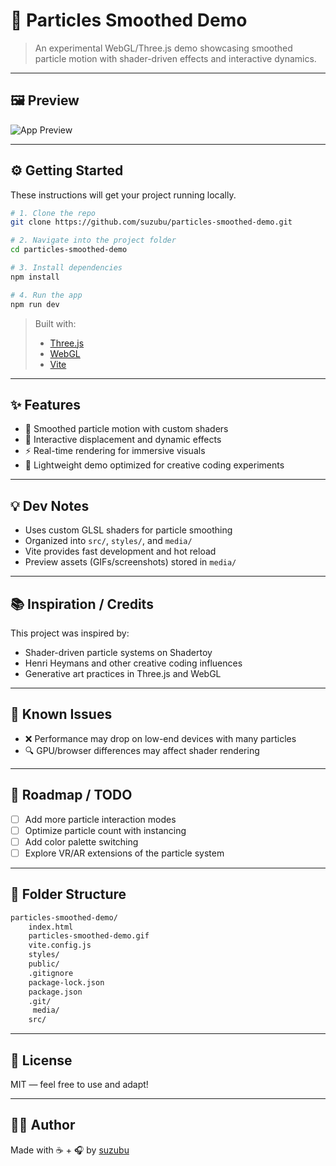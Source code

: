 # 🌌 Particles Smoothed Demo

> An experimental WebGL/Three.js demo showcasing smoothed particle motion with shader-driven effects and interactive dynamics.

---

## 🖼 Preview

![App Preview](media/particles-smoothed-preview.gif)

---

## ⚙️ Getting Started

These instructions will get your project running locally.

```bash
# 1. Clone the repo
git clone https://github.com/suzubu/particles-smoothed-demo.git

# 2. Navigate into the project folder
cd particles-smoothed-demo

# 3. Install dependencies
npm install

# 4. Run the app
npm run dev
```

> Built with:  
> - [Three.js](https://threejs.org/)  
> - [WebGL](https://developer.mozilla.org/en-US/docs/Web/API/WebGL_API)  
> - [Vite](https://vitejs.dev/)

---

## ✨ Features

- 🌌 Smoothed particle motion with custom shaders  
- 🎇 Interactive displacement and dynamic effects  
- ⚡ Real-time rendering for immersive visuals  
- 🎨 Lightweight demo optimized for creative coding experiments  

---

## 💡 Dev Notes

- Uses custom GLSL shaders for particle smoothing  
- Organized into `src/`, `styles/`, and `media/`  
- Vite provides fast development and hot reload  
- Preview assets (GIFs/screenshots) stored in `media/`  

---

## 📚 Inspiration / Credits

This project was inspired by:  

- Shader-driven particle systems on Shadertoy  
- Henri Heymans and other creative coding influences  
- Generative art practices in Three.js and WebGL  

---

## 🧪 Known Issues

- ❌ Performance may drop on low-end devices with many particles  
- 🔍 GPU/browser differences may affect shader rendering  

---

## 🔭 Roadmap / TODO

- [ ] Add more particle interaction modes  
- [ ] Optimize particle count with instancing  
- [ ] Add color palette switching  
- [ ] Explore VR/AR extensions of the particle system  

---

## 📂 Folder Structure

```bash
particles-smoothed-demo/
    index.html
    particles-smoothed-demo.gif
    vite.config.js
    styles/
    public/
    .gitignore
    package-lock.json
    package.json
    .git/
     media/
    src/

```

---

## 📜 License

MIT — feel free to use and adapt!

---

## 🙋‍♀️ Author

Made with ☕ + 🎧 by [suzubu](https://github.com/suzubu)  
